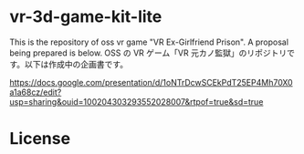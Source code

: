 # vr-3d-game-kit-lite

This is the repository of oss vr game "VR Ex-Girlfriend Prison". A proposal being prepared is below.
OSS の VR ゲーム「VR 元カノ監獄」のリポジトリです。以下は作成中の企画書です。

https://docs.google.com/presentation/d/1oNTrDcwSCEkPdT25EP4Mh70X0a1a68cz/edit?usp=sharing&ouid=100204303293552028007&rtpof=true&sd=true

# License
